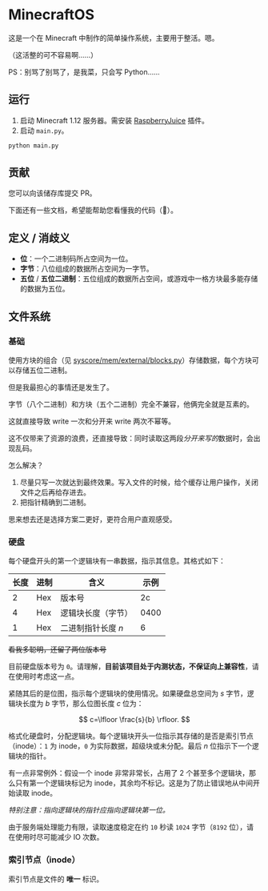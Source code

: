 # MinecraftOS

这是一个在 Minecraft 中制作的简单操作系统，主要用于整活。嗯。

（这活整的可不容易啊……）

PS：别骂了别骂了，是我菜，只会写 Python……

## 运行

1. 启动 Minecraft 1.12 服务器。需安装 [RaspberryJuice](https://github.com/zhuowei/RaspberryJuice) 插件。
2. 启动 `main.py`。

```bash
python main.py
```

## 贡献

您可以向该储存库提交 PR。

下面还有一些文档，希望能帮助您看懂我的代码（💩）。

## 定义 / 消歧义

- **位**：一个二进制码所占空间为一位。
- **字节**：八位组成的数据所占空间为一字节。
- **五位** / **五位二进制**：五位组成的数据所占空间，或游戏中一格方块最多能存储的数据为五位。

## 文件系统

### 基础

使用方块的组合（见 [syscore/mem/external/blocks.py](./syscore/mem/external/blocks.py)）存储数据，每个方块可以存储五位二进制。

但是我最担心的事情还是发生了。

字节（八个二进制）和方块（五个二进制）完全不兼容，他俩完全就是互素的。

这就直接导致 write 一次和分开来 write 两次不幂等。

这不仅带来了资源的浪费，还直接导致：同时读取这两段*分开来写的*数据时，会出现乱码。

怎么解决？

1. 尽量只写一次就达到最终效果。写入文件的时候，给个缓存让用户操作，关闭文件之后再给存进去。
2. 把指针精确到二进制。

思来想去还是选择方案二更好，更符合用户直观感受。

### 硬盘

每个硬盘开头的第一个逻辑块有一串数据，指示其信息。其格式如下：

| 长度 | 进制 | 含义               | 示例 |
| ---- | ---- | ------------------ | ---- |
| 2    | Hex  | 版本号             | 2c   |
| 4    | Hex  | 逻辑块长度（字节） | 0400 |
| 1    | Hex  | 二进制指针长度 $n$ | 6    |

~~看我多聪明，还留了两位版本号~~

目前硬盘版本号为 `0`。请理解，**目前该项目处于内测状态，不保证向上兼容性**，请在使用时考虑这一点。

紧随其后的是位图，指示每个逻辑块的使用情况。如果硬盘总空间为 $s$ 字节，逻辑块长度为 $b$ 字节，那么位图长度 $c$ 位为：

$$
c=\lfloor \frac{s}{b} \rfloor.
$$

格式化硬盘时，分配逻辑块。每个逻辑块开头一位指示其存储的是否是索引节点（inode）：`1` 为 inode，`0` 为实际数据，超级块或未分配。最后 $n$ 位指示下一个逻辑块的指针。

有一点非常例外：假设一个 inode 非常非常长，占用了 2 个甚至多个逻辑块，那么只有第一个逻辑块标记为 inode，其余均不标记。这是为了防止错误地从中间开始读取 inode。

*特别注意：指向逻辑块的指针应指向逻辑块第一位。*

由于服务端处理能力有限，读取速度稳定在约 `10` 秒读 `1024` 字节（`8192` 位），请在使用时尽可能减少 IO 次数。

<!--
### 目录项（Dentry）

既然要存文件，那肯定需要用到 **目录项** 对文件结构加以管理。目录项在第一位为 `1` 的逻辑块中以 bytes 形式存储。

固定地，每 `256` 位为一个基本 **存储单元**，一个目录项必须占用 `256` 的整数倍位。

每个目录项结束段会有一个结束符，表示这个目录项已经结束，下一个存储单元不再是同一个目录项了。
-->

### 索引节点（inode）

索引节点是文件的 **唯一** 标识。
